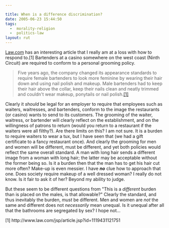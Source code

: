 ```yaml
---

title: When is a difference discrimination?
date: 2005-06-23 15:44:50
tags:
  -  morality-religion
  -  politics-law
layout: rut
---
```


<p><a href="http://www.law.com">Law.com</a> has an interesting article that I really am at a loss with how to respond to.[1] Bartenders at a casino somewhere on the west coast (Ninth Circuit) are required to conform to a personal grooming policy.</p>  <blockquote>Five years ago, the company changed its appearance standards to require female bartenders to look more feminine by wearing their hair down and using nail polish and makeup.  Male bartenders had to keep their hair above the collar, keep their nails clean and neatly trimmed and couldn't wear makeup, ponytails or nail polish.<a href="http://www.law.com/jsp/article.jsp?id=1119431121751">[1]</a></blockquote>  <p>Clearly it <em>should</em> be legal for an employer to require that employees such as waiters, waitresses, and bartenders, conform to the image the restaurants (or casino) wants to send to its customers. The grooming of the waiter, waitress, or bartender will clearly reflect on the establishment, and on the willingness of patrons to return (would you return to a restaurant if the waiters were all filthy?).  Are there limits on this?  I am not sure.  It is a burden to require waiters to wear a tux, but I have seen that (we had a gift certificate to a fancy restaurant once).  And clearly the grooming for men and women will be different, must be different, and yet both policies would reflect the same overall standard. A man with long hair sends a different image from a woman with long hair; the latter may be acceptable without the former being so. Is it a burden then that the man has to get his hair cut more often? Make-up is even messier.  I have <strong><em>no</em></strong> clue how to approach that one.  Does society require makeup of a well dressed woman?  I really do not know.  Is it fair to ask it of her? Beyond my ability to judge.</p>  <p>But these seem to be different questions from "This is a <em>different</em> burden than is placed on the males, is that allowable?"  Clearly the standard, and thus inevitably the burden, <em>must</em> be different.  Men and women are <em>not</em> the same and different does not <em>necessarily</em> mean unequal. Is it unequal after all that the bathrooms are segregated by sex? I hope not&#x2026;</p>  [1] http://www.law.com/jsp/article.jsp?id=1119431121751


